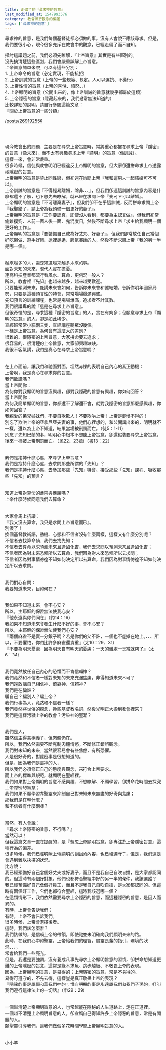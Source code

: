 ```yaml
---
title: 走偏了的『尋求神的旨意』
last_modified_at: 1547993576
category: 教會流行觀念的偏差
tags: ['尋求神的旨意']
---
```


<p>尋求神的旨意，是我們每個基督徒都必須做的事。沒有人會說不應該尋求。但是，我們要很小心，現今很多充斥在教會中的觀念，已經走偏了而不自知。 <!--more--></p>

<p>探討這議題之前，我們必須先瞭解，『上帝旨意』其實是有些區別的。<br>
沒先搞清楚這些區別，我們會嚴重誤解上帝旨意。<br>
上帝旨意簡單來說，可以有這些分別：<br>
1. 上帝命令的旨意（必定實現，不能抗拒）<br>
2. 上帝訓誡的旨意（上帝的一些規範、規定。人可以違抗、不遵行）<br>
3. 上帝性情的旨意（上帝的喜悅、憤怒、、）<br>
4. 上帝顯明的旨意（公開出來的，像上帝訓誡的旨意就幾乎都屬於這類）<br>
5. 上帝隱密的旨意（隱藏起來的，我們通常無法知道的）<br>
比較詳細的說明，請自行參閱這篇文章：<br>
『關於上帝旨意的一些分類』</p>

<p><a href="/posts/269192556" target="_blank">/posts/269192556</a></p>

<p><br>
<br>
<br>
現今教會出的問題，主要是在尋求上帝旨意時，常將重心都擺在尋求上帝『隱密』的旨意（像未來），而不太有興趣尋求上帝『顯明』的旨意（像訓誡）。<br>
這樣一來，會非常嚴重。<br>
很多時候，信徒與教會明明已經違反上帝顯明的旨意，但大家卻還拼命求上帝透露祂隱密的旨意。<br>
上帝顯明的旨意是禁止同性戀，但卻還在詢問上帝『我和這男人一起結婚可不可以』。<br>
上帝訓誡的旨意是『不得輕易離婚，除非、、、』，但我們卻連這訓誡的旨意內容是什麼都還不了解，也不想先去瞭解，就已經在求問上帝『我可不可以離婚』。<br>
上帝顯明的旨意是『不可離棄妻子』，但我們卻不在乎這訓誡，反而拼命求問上帝『我娶錯了，請上帝為我預備一個更好的妻子』。<br>
上帝顯明的旨意是『工作要認真，即使沒人看到，都要為主認真做』，但我們卻常偷雞摸狗、人前一面人後一面、鬼混度日，然後不斷尋求上帝『求主給我顯明一個更好的工作』。<br>
上帝顯明的旨意是『要裝備自己成為好丈夫、好妻子』，但我們卻常放任自己當個好吃懶做、遊手好閒、邋裡邋遢、脾氣暴躁的人，然後不斷求問上帝『我的另一半是哪一個』。<br>
<br>
<br>
越來越多的人，需要知道越來越多未來的事。<br>
面對未知的未來，現代人實在擔憂。<br>
連高科技產業都流行看風水、算命，更何況一般人？<br>
所以，教會裡『先知』也越來越多，越來越受歡迎。<br>
只要能預測未來，能講未來會如何，告訴你未來會和誰結婚，告訴你明年國家局勢，只要是這種預言性的特會，常常場場爆滿興盛。<br>
先知預言的訓練課程，也常是場場爆滿，追求者不計其數。<br>
我們很謙卑的說『這是在尋求上帝旨意』。<br>
但很奇怪的是，尋求這種『隱密的旨意』的人，實在有夠多；但願意尋求上帝『顯明的旨意』的人，卻是如此稀少。<br>
查經班常常小貓兩三隻，查經講座聽眾沒幾個。<br>
一樣是上帝旨意，為何會有這麼大的差別？<br>
很難的、很隱密的上帝旨意，大家拼命要去追求；<br>
很容易的、很清楚的上帝旨意，大家卻興趣缺缺。<br>
我很不客氣講，我們是真心在尋求上帝旨意嗎？<br>
<br>
<br>
在上帝面前，讓我們和祂面對面，坦然赤裸的表明自己內心的真正動機：<br>
上帝啊，我是真心在尋求你的旨意。<br>
我們敢講嗎？<br>
當上帝問你：<br>
為何你對我顯明的旨意沒興趣，卻對我隱藏的旨意有興趣，你如何回答？<br>
當上帝問你：<br>
為何我簡單顯明的旨意，你都還不了解還不會，就對我隱密的旨意那麼感興趣，你如何回答？<br>
我親愛的弟兄姊妹們，不要自欺欺人！不要欺哄上帝！上帝是輕慢不得的！<br>
別忘了欺哄上帝的亞拿尼亞夫妻的事，他們心裡想的，和公開講出來的，明明就不一樣，還以為上帝不知道，結果當場被刑罰而亡。（徒5：1-11）<br>
別忘了先知巴蘭的事，明明心中根本不想聽上帝旨意，卻還假裝要尋求上帝旨意，後來一樣被上帝刑罰而亡。（民22、23章）（書13：22）<br>
<br>
<br>
我們是抱持什麼心態，來尋求上帝旨意？<br>
我們是抱持什麼心態，去求問那些所謂的「先知」？<br>
我們是抱持什麼心態，去參加那些「先知」特會、接受那些「先知」課程、吸收那些「先知」的預言？<br>
<br>
<br>
知道上帝對算命的嚴禁與嚴厲嗎？<br>
上帝什麼時候同意我們去算命？<br>
<br>
<br>
大家會馬上抗議：<br>
『我又沒去算命，我只是求問上帝旨意而已』。<br>
別傻了！<br>
換個基督教術語，動機、心態和不信者沒有什麼兩樣，這樣又有什麼分別呢？<br>
不信者去找算命仙，我們去找先知；<br>
不信者去算命以求預測未來且逢凶化吉，我們去求問以預測未來且逢凶化吉；<br>
不信者因為對未來恐懼所以去算命，我們因為對未來恐懼所以去求問；<br>
不信者因為對事情徬徨不知如何決定所以去算命，我們因為對事情徬徨不知如何決定所以去求問。<br>
<br>
<br>
我們捫心自問：<br>
我要知道未來，目的何在？<br>
<br>
<br>
我如果不知道未來，會不心安？<br>
所以，主耶穌的保證無法使我心安？<br>
『他永遠與你們同在』（約14：16）<br>
我如果不知道未來會發生什麼不好的事，會不心安？<br>
所以，主耶穌的保證無法使我們心安？<br>
『兩個麻雀不是賣一分銀子嗎？若是你們的父不許，一個也不能掉在地上。、、、所以，不要懼怕，你們比許多麻雀還貴重』（太10：29、31）<br>
『不要為明天憂慮，因為明天自有明天的憂慮；一天的難處一天當就夠了』（太6：34）<br>
<br>
<br>
我們竟然放任自己內心的恐懼而不肯信賴神？<br>
我們竟然和不信者一樣對未知的未來充滿焦慮，非得知道未來不可？<br>
我們還敢講自己相信神、倚靠神、信賴神？<br>
我們是在騙誰？<br>
騙自己？騙別人？騙上帝？<br>
我們行事為人，竟然和不信者一樣？<br>
我們竟然將世俗的觀念，換些基督教名詞，然後光明正大搬到教會裡來？<br>
我們是這樣污穢上帝的教會？污染神的聖潔？<br>
<br>
<br>
我們是人，<br>
雖然信主得蒙稱義了，但肉體仍在。<br>
所以，我們依然需要不斷克制肉體情慾，不斷修正錯誤觀念。<br>
我們對未知的未來，當然很容易會有些焦慮，有所恐懼。<br>
人是很好奇的，對隱密事是很想知道的。<br>
但是，因為我們是屬神的人，<br>
所以我們必須修正自己的態度與觀念，來符合上帝要求。<br>
而上帝的標準與規範，就顯明在聖經裡。<br>
我們如果對上帝顯明的旨意不感興趣、不想瞭解、不願學習，卻拼命花時間去探究上帝隱密的旨意；<br>
我們如果不願學習靠聖靈來抑制自己對未知未來無盡的好奇與焦慮；<br>
那我們是在幹什麼？<br>
和不信者有什麼兩樣？<br>
<br>
<br>
當然，有人會說：<br>
『尋求上帝隱密的旨意，不行嗎？』<br>
當然可以！<br>
但我這篇文章一直在提醒的，是『輕忽上帝顯明旨意，卻專注於上帝隱密旨意』這種行為的偏差。<br>
很多時候，我們已經明瞭上帝顯明的訓誡的內容，也已經遵守了，但是，我們還是會遇到難以抉擇的狀況。<br>
比方說：<br>
我已經預備好自己當個好丈夫或好妻子，而且不是我自己自吹自擂，是大家都認同的。但這時有兩個好對象，他們也都符合聖經中好的另一半的條件，我該選誰？<br>
我已經預備好自己做個好員工，而且不是我自己自吹自擂，是大家都認同的。但這時有兩個好工作，它們也都符合聖經，這時我該選哪一個？<br>
在這類情形下，我們依然需要尋求上帝隱密的旨意，而這種隱密的旨意，是因人而異的。<br>
有時，上帝會告訴我們；<br>
有時，上帝不會告訴我們。<br>
很多時候，上帝會選擇後者。<br>
這時，我們該怎麼辦？<br>
我們該做的，是信賴上帝的帶領，即使祂並未明確向我們顯明未來的路。<br>
此時，在我們心中的聖靈，上帝給我們的理智，屬靈長輩的指引，環境的狀況、、、，<br>
常會給我們一些亮光。<br>
但是，我還是要強調，沒有養成凡事先尋求上帝顯明旨意的習慣，卻拼命想知道更難的上帝隱密的旨意，這常是緣木求魚、跳步越級、不敬畏上帝的表現。<br>
因為，上帝顯明的旨意，是易得的；上帝隱密的旨意，常是不易得的。<br>
易得可遵守的，不先去得，這樣豈是真正敬畏上帝的表現？<br>
『隱祕的事是屬耶和華我們神的；惟有明顯的事是永遠屬我們和我們子孫的，好叫我們遵行這律法上的一切話』（申29：29）<br>
<br>
<br>
一個越清楚上帝顯明旨意的人，也常越能在隱秘的人生道路上，走在正道裡。<br>
一個越不清楚上帝顯明旨意的人，卻宣稱自己得知許多上帝隱秘的旨意，常是有問題的人。<br>
願聖靈引導我們，讓我們做個多花時間學習上帝顯明旨意的人。<br>
<br>
<br>
小小羊</p>

<p>&nbsp;</p>

<p>&nbsp;
<p>&nbsp;</p>
<p></p>

<p>&nbsp;</p>



<p>&nbsp;</p>



